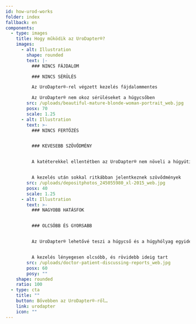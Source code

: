 ```yaml
---
id: how-urod-works
folder: index
fallback: en
components:
  - type: images
    title: Hogy működik az UroDapter®?
    images:
      - alt: Illustration
        shape: rounded
        text: |-
          ### NINCS FÁJDALOM

          ### NINCS SÉRÜLÉS

          Az UroDapter®-rel végzett kezelés fájdalommentes

          Az UroDapter® nem okoz sérüléseket a húgycsőben
        src: /uploads/beautiful-mature-blonde-woman-portrait_web.jpg
        posx: 70
        scale: 1.25
      - alt: Illustration
        text: >-
          ### NINCS FERTŐZÉS


          ### KEVESEBB SZÖVŐDMÉNY


          A katéterekkel ellentétben az UroDapter® nem növeli a húgyúti fertőzések kockázatát


          A kezelés után sokkal ritkábban jelentkeznek szövődmények
        src: /uploads/depositphotos_245055980_xl-2015_web.jpg
        posx: 40
        scale: 1.25
      - alt: Illustration
        text: >-
          ### NAGYOBB HATÁSFOK


          ### OLCSÓBB ÉS GYORSABB


          Az UroDapter® lehetővé teszi a húgycső és a húgyhólyag egyidejű kezelését


          A kezelés lényegesen olcsóbb, és rövidebb ideig tart
        src: /uploads/doctor-patient-discussing-reports_web.jpg
        posx: 60
        posy: ""
    shape: rounded
    ratio: 100
  - type: cta
    title: ""
    button: Bővebben az UroDapter®-ről…
    link: urodapter
    icon: ""
---
```

